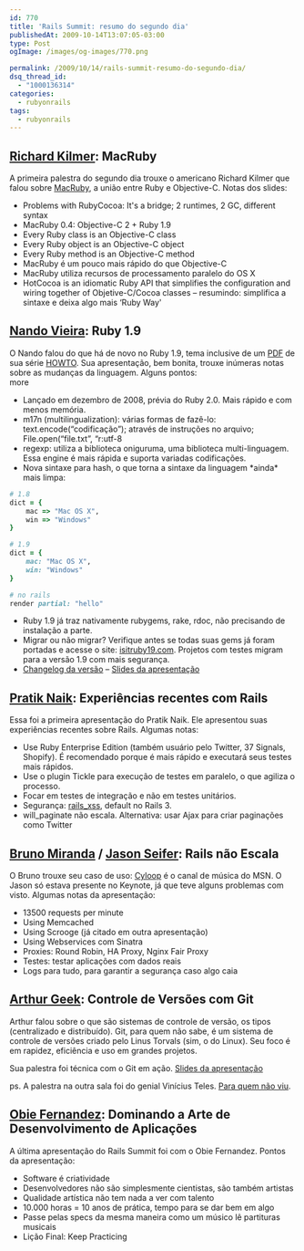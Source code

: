 ```yaml
---
id: 770
title: 'Rails Summit: resumo do segundo dia'
publishedAt: 2009-10-14T13:07:05-03:00
type: Post
ogImage: /images/og-images/770.png

permalink: /2009/10/14/rails-summit-resumo-do-segundo-dia/
dsq_thread_id:
  - "1000136314"
categories:
  - rubyonrails
tags:
  - rubyonrails
---
```

## <A href="https://twitter.com/rich_kilmer">Richard Kilmer</A>: MacRuby

A primeira palestra do segundo dia trouxe o americano Richard Kilmer que falou sobre [MacRuby](http://www.macruby.org), a união entre Ruby e Objective-C. Notas dos slides:

* Problems with RubyCocoa: It's a bridge; 2 runtimes, 2 GC, different syntax
* MacRuby 0.4: Objective-C 2 + Ruby 1.9
* Every Ruby class is an Objective-C class
* Every Ruby object is an Objective-C object
* Every Ruby method is an Objective-C method
* MacRuby é um pouco mais rápido do que Objective-C
* MacRuby utiliza recursos de processamento paralelo do OS X
* HotCocoa is an idiomatic Ruby API that simplifies the configuration and wiring together of Objetive-C/Cocoa classes – resumindo: simplifica a sintaxe e deixa algo mais &#8216;Ruby Way'

## [Nando Vieira](http://www.twitter.com/fnando): Ruby 1.9

O Nando falou do que há de novo no Ruby 1.9, tema inclusive de um [PDF](http://howtocode.com.br/o-que-mudou-no-ruby-19) de sua série [HOWTO](http://howtocode.com.br/). Sua apresentação, bem bonita, trouxe inúmeras notas sobre as mudanças da linguagem. Alguns pontos:  
<span className="hidden">more</span>

* Lançado em dezembro de 2008, prévia do Ruby 2.0. Mais rápido e com menos memória.
* m17n (multilingualization): várias formas de fazê-lo: text.encode(&#8220;codificação&#8221;); através de instruções no arquivo; File.open(&#8220;file.txt&#8221;, &#8220;r:utf-8
* regexp: utiliza a biblioteca oniguruma, uma biblioteca multi-linguagem. Essa engine é mais rápida e suporta variadas codificações.
* Nova sintaxe para hash, o que torna a sintaxe da linguagem \*ainda\* mais limpa:

```ruby
# 1.8
dict = {
	mac => "Mac OS X",
	win => "Windows"
}

# 1.9
dict = {
	mac: "Mac OS X",
	win: "Windows"
}

# no rails
render partial: "hello"
```

* Ruby 1.9 já traz nativamente rubygems, rake, rdoc, não precisando de instalação a parte.
* Migrar ou não migrar? Verifique antes se todas suas gems já foram portadas e acesse o site: [isitruby19.com](http://isitruby19.com). Projetos com testes migram para a versão 1.9 com mais segurança.
* [Changelog da versão](http://svn.ruby-lang.org/repos/ruby/tags/v1_9_1_0/NEWS) – [Slides da apresentação](http://simplesideias.com.br/rails-summit-o-que-mudou-no-ruby-1-9/)

## <A href="https://twitter.com/lifo">Pratik Naik</A>: Experiências recentes com Rails

Essa foi a primeira apresentação do Pratik Naik. Ele apresentou suas experiências recentes sobre Rails. Algumas notas:

* Use Ruby Enterprise Edition (também usuário pelo Twitter, 37 Signals, Shopify). É recomendado porque é mais rápido e executará seus testes mais rápidos.
* Use o plugin Tickle para execução de testes em paralelo, o que agiliza o processo.
* Focar em testes de integração e não em testes unitários.
* Segurança: <A href="https://github.com/NZKoz/rails_xss">rails_xss</A>, default no Rails 3.
* will_paginate não escala. Alternativa: usar Ajax para criar paginações como Twitter

## [Bruno Miranda](http://www.twitter.com/brupm) / [Jason Seifer](http://www.twitter.com/jseifer): Rails não Escala

O Bruno trouxe seu caso de uso: [Cyloop](http://br.msn.cyloop.com/) é o canal de música do MSN. O Jason só estava presente no Keynote, já que teve alguns problemas com visto. Algumas notas da apresentação:

* 13500 requests per minute
* Using Memcached
* Using Scrooge (já citado em outra apresentação)
* Using Webservices com Sinatra
* Proxies: Round Robin, HA Proxy, Nginx Fair Proxy
* Testes: testar aplicações com dados reais
* Logs para tudo, para garantir a segurança caso algo caia

## <A href="https://twitter.com/arthurgeek">Arthur Geek</A>: Controle de Versões com Git

Arthur falou sobre o que são sistemas de controle de versão, os tipos (centralizado e distribuído). Git, para quem não sabe, é um sistema de controle de versões criado pelo Linus Torvals (sim, o do Linux). Seu foco é em rapidez, eficiência e uso em grandes projetos.

Sua palestra foi técnica com o Git em ação. [Slides da apresentação](http://www.slideshare.net/arthurgeek/git-controle-de-verses-do-jeito-certo)

ps. A palestra na outra sala foi do genial Vinícius Teles. [Para quem não viu](http://blog.improveit.com.br/articles/2009/10/19/palestra-no-rails-summit-2009).

## <A href="https://twitter.com/obie">Obie Fernandez</A>: Dominando a Arte de Desenvolvimento de Aplicações

A última apresentação do Rails Summit foi com o Obie Fernandez. Pontos da apresentação:

* Software é criatividade
* Desenvolvedores não são simplesmente cientistas, são também artistas
* Qualidade artística não tem nada a ver com talento
* 10.000 horas = 10 anos de prática, tempo para se dar bem em algo
* Passe pelas specs da mesma maneira como um músico lê partituras musicais
* Lição Final: Keep Practicing
